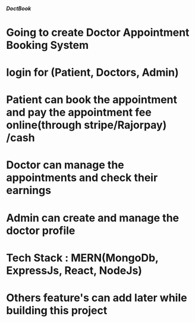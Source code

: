 ##### DoctBook

# Going to create Doctor Appointment Booking System
# login for (Patient, Doctors, Admin)
# Patient can book the appointment and pay the appointment fee online(through stripe/Rajorpay) /cash
# Doctor can manage the appointments and check their earnings
# Admin can create and manage the doctor profile
# Tech Stack : MERN(MongoDb, ExpressJs, React, NodeJs)
# Others feature's can add later while building this project